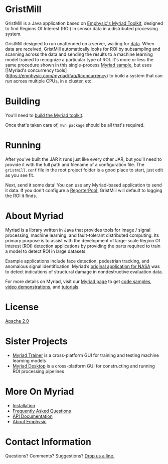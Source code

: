 GristMill
==
GristMill is a Java application based on [Emphysic's Myriad Toolkit](https://gitlab.com/ccoughlin/datareader), designed to find Regions Of Interest (ROI) in sensor data in a distributed processing system.

GristMill designed to run unattended on a server, waiting for [data](http://myrdocs.azurewebsites.net/api/com/emphysic/myriad/network/messages/DatasetMessage.html).  When data are received, GristMill automatically looks for ROI by subsampling and scanning across the data and sending the results to a machine learning model trained to recognize a particular type of ROI.  It's more or less the same procedure shown in this single-process [Myriad sample](https://emphysic.com/myriad/sample-code/roi-detection-pipeline/), but uses []Myriad's concurrency tools](https://emphysic.com/myriad/faq/#concurrency) to build a system that can run across multiple CPUs, in a cluster, etc.
 
Building
==
You'll need to [build the Myriad toolkit](http://myrdocs.azurewebsites.net/install/).

Once that's taken care of, `mvn package` should be all that's required.

Running
==
After you've built the JAR it runs just like every other JAR, but you'll need to provide it with the full path and filename of a configuration file.  The `gristmill.conf` file in the root project folder is a good place to start, just edit as you see fit.

Next, send it some data!  You can use any Myriad-based application to send it data.  If you don't configure a [ReporterPool](http://myrdocs.azurewebsites.net/api/com/emphysic/myriad/network/ReporterActorPool.html), GristMill will default to logging the ROI it finds.

About Myriad
==
Myriad is a library written in Java that provides tools for image / signal processing, machine learning, and fault-tolerant distributed computing. Its primary purpose is to assist with the development of large-scale Region Of Interest (ROI) detection applications by providing the parts required to train a model to detect ROI in large datasets.  

Example applications include face detection, pedestrian tracking, and anomalous signal identification.  Myriad’s [original application for NASA](http://sbir.nasa.gov/SBIR/abstracts/16/sbir/phase1/SBIR-16-1-H13.01-8360.html) was to detect indications of structural damage in nondestructive evaluation data.

For more details on Myriad, visit our [Myriad page](https://emphysic.com/myriad/) to get [code samples](https://emphysic.com/myriad/sample-code/), [video demonstrations](https://emphysic.com/myriad/downloads/), and [tutorials](http://myrdocs.azurewebsites.net/).

License
==
[Apache 2.0](https://www.apache.org/licenses/LICENSE-2.0)

Sister Projects
==
* [Myriad Trainer](https://gitlab.com/ccoughlin/MyriadTrainer) is a cross-platform GUI for training and testing machine learning models
* [Myriad Desktop](https://gitlab.com/ccoughlin/MyriadDesktop) is a cross-platform GUI for constructing and running ROI processing pipelines

More On Myriad
==
* [Installation](http://myrdocs.azurewebsites.net/install/)
* [Frequently Asked Questions](https://emphysic.com/myriad/faq/)
* [API Documentation](http://myrdocs.azurewebsites.net/api/)
* [About Emphysic](https://emphysic.com/about/)

Contact Information
==
Questions? Comments? Suggestions?  [Drop us a line.](https://emphysic.com/contact-us/)
